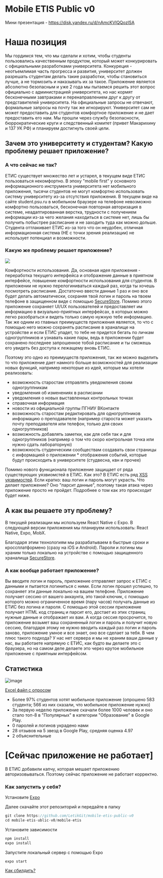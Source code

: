 # Mobile ETIS Public v0

Мини презентация - https://disk.yandex.ru/d/nAmcKVIQQozlSA

# Наша позиция

Мы гордимся тем, что мы сделали и хотим, чтобы студенты пользовались качественным продуктом, который может конкурировать с официальными разработками университета. Конкуреция - неотъемлимая часть прогресса и развития, университет должен разрешать студентам делать такие разработки, чтобы становиться лучше, а не тормозить и наказывать их за такое.
Приложение является абсолютно безопасным и уже 2 года мы пытаемся решить этот вопрос официально с администрацией университета, но нас кормят бесконечными завтраками и перенаправлением друг к другу от представителей университета. На официальные запросы не отвечают, формальные запросы на почту так же игнорируют. Университет сам не может предоставить для студентов комфортное приложение и не дает предоставить его нам. Мы прошли через службу безопасности, бюррократические круги и следственный комитет (привет Макарихину и 137 УК РФ) и планируем достигнуть своей цели.

## Зачем это университету и студентам? Какую проблему решает приложение?

### А что сейчас не так?

ЕТИС существует множество лет и устарел, в текущем виде ЕТИС пользоваться некомфортно. В эпоху "mobile first" у основного информационного инструмента университета нет мобильного приложения, тысячи студентов не могут комфортно использовать систему университету из-за отсутствия приложения. В текущем виде на сайте student.psu.ru в мобильном браузере на телефоне невозможно комфортно пользоваться, бесконечная повторная авторизация в системе, неадаптированная верстка, трудности с получением информации из-за чего желания находиться в системе нет, лишь бы получить побыстрее расписание и не заходить туда как можно дольше. Студента оттлакивает ЕТИС из-за того что он неудобен, отличная информационная система (НЕ с точки зрения реализации) не использует потенциал и возможности. 

### Какую же проблему решает приложение?

![](https://sun9-28.userapi.com/impg/vBqyYcpJOkLQRCr8i5VPq6ajL9u0mzlg2npuzw/b5a_54taHyg.jpg?size=1846x1315&quality=96&sign=0d9c019d3c6f267335b03628eee145f6&type=album)

Комфортности использования. Да, основная идея приложения - переработка текущего интерфейса и отображение данные в приятном интерфейсе, повышение комфортности использования для студентов. В приложении не нужно перелогиниваться каждый раз, когда ты хочешь посмотреть расписание. Достаточно ввести данные 1 раз и оно все будет делать автоматически, сохраняя твой логин и пароль на твоем телефоне в защищенном виде с помощью [SecureStore](https://docs.expo.dev/versions/latest/sdk/securestore/). 
Помимо этого приложение сохраняет UI/UX пользователей и предоставляет им информацию в визуально-приятных интерфейсах, в которых можно легко разобраться и видеть только самую нужную тебе информацию. Так же одним из главных преимуществ приложения является, то что с помощью него можно сохранять расписание в храналище на устройстве и если ЕТИС упадет, то тебе не придется бегать по личкам одногруппников и узнавать какие пары, ведь в приложении будет сохранено последнее запрошенное тобой расписание и ты сможешь его увидеть без доступа к лежащему вновь ЕТИС.

Поэтому это одно из преимуществ приложения, так же можно выделить то что приложение дает намного больше возможностей для реализации новых функций, например некоторые из идей, которые мы хотели реализовать:

* возможность старостам отправлять уведомления своим одногруппникам
* уведомления об изменениях в расписании
* уведомления о новых выставленных контрольных точках
* справочная информация
* новости из официальной группы ПГНИУ ВКонтакте
* возможность старостам редактировать для одногруппников информацию о преподавателе (например староста может указать почту преподавателя или телефон, только для своих одногруппников)
* возможность добавлять заметки, как для себя так и для одногруппников (например о том что скоро контрольная точка или нужно сдать лабораторную)
* возможность студенческим сообществам создавать свои страницы с информацией о приложении
* отображения событий, которые будут происходить в университете (студвесна, квн и прочее)

Помимо нового функционала приложение защищает от ряда существующих уязвиомстей в ЕТИС. Как это? В ЕТИС есть ряд [XSS уязвимостей](https://habr.com/ru/post/511318/).
Если кратко: ваш логин и пароль могут украсть. Что делает приложение? Оно "парсит данные", поэтому такая атака через приложение просто не пройдет. Подробнее о том как это происходит будет ниже.


## А как вы решаете эту проблему?

В текущей реализации мы используем React Native с Expo. 
В следующей версии приложения мы планируем использовать: React Native, Expo, MobX.

Благодаря этим технологиям мы разрабатываем в быстрые сроки и кроссплатформено (сразу на iOS и Android). 
Пароли и логины мы храним только локально на устройстве с помощью защищенного храналища [SecureStore](https://docs.expo.dev/versions/latest/sdk/securestore/). 

### А как вообще работает приложение?

Вы вводите логин и пароль, приложение отправляет запрос к ЕТИС с данными и пытается логиниться с ними. Если логин прошел успешно, то сохраняет эти данные локально на вашем телефоне. Приложение получает сессию от вашего аккаунта, это такой ключик, с помощью которого можно ограниченное время (пару часов) получать данные из ЕТИС без логина и пароля. С помощью этой сессии приложение получает HTML код страниц и парсит его, достает из этих страниц нужные данные и отображает их вам. А когда сессия просрочится, то приложение возьмет ваш сохраненный логин и пароль и получит новую сессию, благодаря этому не нужно вводить каждый раз логин и пароль заново, приложение умное и все знает, оно все сделает за тебя.
В чем плюс такого подхода? У нас нет сервера и мы не храним ваши данные у нас, вы работаете напрямую с ЕТИС, как будто вы делаете это с браузера, но на самом деле делаете это через крутое мобильное приложение с приятным интерфейсом. 

## Статистика

![image](https://user-images.githubusercontent.com/48149254/137600116-519ba039-8746-4643-989d-130f3931302b.png)

[Excel файл с опросом](https://disk.yandex.ru/i/Vndco0iRGnwcxg)

* Более 97% студентов хотят мобильное приложение (опрошено 583 студента; 566 из них сказали, что мобильное приложение нужно)
* За первую неделю приложение скачали более 1000 человек и оно стало топ-8 в "Популярных" в категории "Образование" в Google Play.
* 0 паролей и логинов украдено нами
* 28 отзывов на 5 звезд в Google Play, средняя оценка 4.97
* 2 объяснительные

# [Сейчас приложение не работает]

В ЕТИС добавили капчу, которая мешает приложению авторизовываться. Поэтому сейчас приложение не работает корректно.

### Как запустить у себя?

Установите [Expo](https://docs.expo.dev/get-started/installation/)

Далее скачайте этот репозиторий и передайте в папку

```js
git clone https://github.com/LetikGit/mobile-etis-public-v0
cd mobile-etis-ublic-v0/mobile-etis
```

Установите зависимости

```js
npm install
expo install
```

Запустите локальный сервер с помощью Expo

```js
expo start
```

[Как сбилдить?](https://docs.expo.dev/build/setup/)
